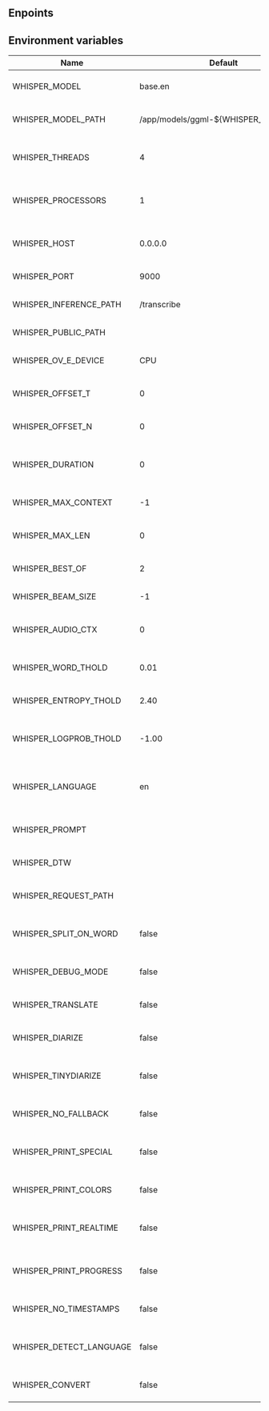 ## Enpoints



## Environment variables

| Name                    | Default                               | Description                                         |
|-------------------------|---------------------------------------|-----------------------------------------------------|
| WHISPER_MODEL           | base.en                               | The default Whisper model to use                    |
| WHISPER_MODEL_PATH      | /app/models/ggml-${WHISPER_MODEL}.bin | The path to the Whisper model file                  |
| WHISPER_THREADS         | 4                                     | Number of threads to use for inference              |
| WHISPER_PROCESSORS      | 1                                     | Number of processors to use for inference           |
| WHISPER_HOST            | 0.0.0.0                               | Host IP or hostname to bind the server to           |
| WHISPER_PORT            | 9000                                  | Port number to listen on                            |
| WHISPER_INFERENCE_PATH  | /transcribe                           | Path to load inference models from                  |
| WHISPER_PUBLIC_PATH     |                                       | Path to the public folder                           |
| WHISPER_OV_E_DEVICE     | CPU                                   | OpenViBE Event Device to use                        |
| WHISPER_OFFSET_T        | 0                                     | Time offset in milliseconds                         |
| WHISPER_OFFSET_N        | 0                                     | Number of seconds to offset                         |
| WHISPER_DURATION        | 0                                     | Duration of the audio file in milliseconds          |
| WHISPER_MAX_CONTEXT     | -1                                    | Maximum context size for inference                  |
| WHISPER_MAX_LEN         | 0                                     | Maximum length of output text                       |
| WHISPER_BEST_OF         | 2                                     | Best-of-N strategy for inference                    |
| WHISPER_BEAM_SIZE       | -1                                    | Beam size for search                                |
| WHISPER_AUDIO_CTX       | 0                                     | Audio context to use for inference                  |
| WHISPER_WORD_THOLD      | 0.01                                  | Word threshold for segmentation                     |
| WHISPER_ENTROPY_THOLD   | 2.40                                  | Entropy threshold for segmentation                  |
| WHISPER_LOGPROB_THOLD   | -1.00                                 | Log probability threshold for segmentation          |
| WHISPER_LANGUAGE        | en                                    | Language code to use for translation or diarization |
| WHISPER_PROMPT          |                                       | Prompt text for generation                          |
| WHISPER_DTW             |                                       | Compute token-level timestamps                      |
| WHISPER_REQUEST_PATH    |                                       | Request path for all requests                       |
| WHISPER_SPLIT_ON_WORD   | false                                 | Boolean flag to split output on words               |
| WHISPER_DEBUG_MODE      | false                                 | Boolean flag to enable debug mode                   |
| WHISPER_TRANSLATE       | false                                 | Boolean flag to translate text                      |
| WHISPER_DIARIZE         | false                                 | Boolean flag to diarize audio                       |
| WHISPER_TINYDIARIZE     | false                                 | Boolean flag to tiny-diarianze audio                |
| WHISPER_NO_FALLBACK     | false                                 | Boolean flag to disable fallbacks                   |
| WHISPER_PRINT_SPECIAL   | false                                 | Boolean flag to print special characters            |
| WHISPER_PRINT_COLORS    | false                                 | Boolean flag to print colors                        |
| WHISPER_PRINT_REALTIME  | false                                 | Boolean flag to print real-time information         |
| WHISPER_PRINT_PROGRESS  | false                                 | Boolean flag to print progress updates              |
| WHISPER_NO_TIMESTAMPS   | false                                 | Boolean flag to disable timestamps                  |
| WHISPER_DETECT_LANGUAGE | false                                 | Boolean flag to detect language automatically       |
| WHISPER_CONVERT         | false                                 | Boolean flag to convert text                        |
